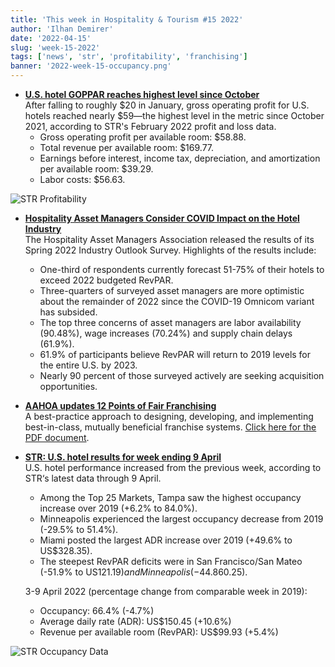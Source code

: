 ```yaml
---
title: 'This week in Hospitality & Tourism #15 2022'
author: 'Ilhan Demirer'
date: '2022-04-15'
slug: 'week-15-2022'
tags: ['news', 'str', 'profitability', 'franchising']
banner: '2022-week-15-occupancy.png'
---
```


- **[U.S. hotel GOPPAR reaches highest level since October](https://www.hotelmanagement.net/operate/us-hotel-goppar-reaches-highest-level-october)**  
  After falling to roughly $20 in January, gross operating profit for U.S. hotels reached nearly $59—the highest level in the metric since October 2021, according to STR's February 2022 profit and loss data.
  - Gross operating profit per available room: $58.88.
  - Total revenue per available room: $169.77.
  - Earnings before interest, income tax, depreciation, and amortization per available room: $39.29.
  - Labor costs: $56.63.

![STR Profitability](/images/blogimages/2022-week-15-str-profitability.png)

- **[Hospitality Asset Managers Consider COVID Impact on the Hotel Industry](https://www.hotelnewsresource.com/article120390.html)**  
  The Hospitality Asset Managers Association released the results of its Spring 2022 Industry Outlook Survey. Highlights of the results include:
  - One-third of respondents currently forecast 51-75% of their hotels to exceed 2022 budgeted RevPAR.
  - Three-quarters of surveyed asset managers are more optimistic about the remainder of 2022 since the COVID-19 Omnicom variant has subsided.
  - The top three concerns of asset managers are labor availability (90.48%), wage increases (70.24%) and supply chain delays (61.9%).
  - 61.9% of participants believe RevPAR will return to 2019 levels for the entire U.S. by 2023.
  - Nearly 90 percent of those surveyed actively are seeking acquisition opportunities.
  
- **[AAHOA updates 12 Points of Fair Franchising](https://www.aahoa.com/membership/franchise-relations/points-of-fair-franchising)**  
  A best-practice approach to designing, developing, and implementing best-in-class, mutually beneficial franchise systems. [Click here for the PDF document](https://www.aahoa.com/docs/default-source/default-document-library/12-points-resource-guide---an-educational-primer---4-1-22.pdf).

- **[STR: U.S. hotel results for week ending 9 April](https://str.com/press-release/str-us-hotel-results-week-ending-9-april)**  
  U.S. hotel performance increased from the previous week, according to STR‘s latest data through 9 April.

  - Among the Top 25 Markets, Tampa saw the highest occupancy increase over 2019 (+6.2% to 84.0%).
  - Minneapolis experienced the largest occupancy decrease from 2019 (-29.5% to 51.4%).
  - Miami posted the largest ADR increase over 2019 (+49.6% to US$328.35).
  - The steepest RevPAR deficits were in San Francisco/San Mateo (-51.9% to US$121.19) and Minneapolis (-44.8% to US$60.25).
  
  3-9 April 2022 (percentage change from comparable week in 2019):

  - Occupancy: 66.4% (-4.7%)
  - Average daily rate (ADR): US$150.45 (+10.6%)
  - Revenue per available room (RevPAR): US$99.93 (+5.4%)

![STR Occupancy Data](/images/blogimages/2022-week-15-occupancy.png)
